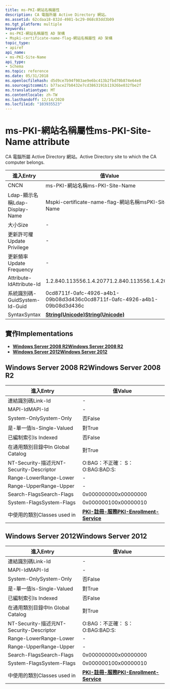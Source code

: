 ```yaml
---
title: ms-PKI-網站名稱屬性
description: CA 電腦所屬 Active Directory 網站。
ms.assetid: 62cdaa18-832d-4981-bc29-068c03dd3b09
ms.tgt_platform: multiple
keywords:
- ms-PKI-網站名稱屬性 AD 架構
- Mspki-certificate-name-flag-網站名稱屬性 AD 架構
topic_type:
- apiref
api_name:
- ms-PKI-Site-Name
api_type:
- Schema
ms.topic: reference
ms.date: 05/31/2018
ms.openlocfilehash: d5d9ce7b94f983ae9e6bc413b2fbd70b874e64e8
ms.sourcegitcommit: b77ace27b0432e7cd3863191b11926be032fbe2f
ms.translationtype: MT
ms.contentlocale: zh-TW
ms.lasthandoff: 12/14/2020
ms.locfileid: "103935523"
---
```

# <a name="ms-pki-site-name-attribute"></a><span data-ttu-id="a2528-105">ms-PKI-網站名稱屬性</span><span class="sxs-lookup"><span data-stu-id="a2528-105">ms-PKI-Site-Name attribute</span></span>

<span data-ttu-id="a2528-106">CA 電腦所屬 Active Directory 網站。</span><span class="sxs-lookup"><span data-stu-id="a2528-106">Active Directory site to which the CA computer belongs.</span></span>



| <span data-ttu-id="a2528-107">進入</span><span class="sxs-lookup"><span data-stu-id="a2528-107">Entry</span></span> | <span data-ttu-id="a2528-108">值</span><span class="sxs-lookup"><span data-stu-id="a2528-108">Value</span></span> |
|-------------------|---------------------------------------------|
| <span data-ttu-id="a2528-109">CN</span><span class="sxs-lookup"><span data-stu-id="a2528-109">CN</span></span>                | <span data-ttu-id="a2528-110">ms-PKI-網站名稱</span><span class="sxs-lookup"><span data-stu-id="a2528-110">ms-PKI-Site-Name</span></span>                            |
| <span data-ttu-id="a2528-111">Ldap-顯示名稱</span><span class="sxs-lookup"><span data-stu-id="a2528-111">Ldap-Display-Name</span></span> | <span data-ttu-id="a2528-112">Mspki-certificate-name-flag-網站名稱</span><span class="sxs-lookup"><span data-stu-id="a2528-112">msPKI-Site-Name</span></span>                             |
| <span data-ttu-id="a2528-113">大小</span><span class="sxs-lookup"><span data-stu-id="a2528-113">Size</span></span>              | \-                                          |
| <span data-ttu-id="a2528-114">更新許可權</span><span class="sxs-lookup"><span data-stu-id="a2528-114">Update Privilege</span></span>  | \-                                          |
| <span data-ttu-id="a2528-115">更新頻率</span><span class="sxs-lookup"><span data-stu-id="a2528-115">Update Frequency</span></span>  | \-                                          |
| <span data-ttu-id="a2528-116">Attribute-Id</span><span class="sxs-lookup"><span data-stu-id="a2528-116">Attribute-Id</span></span>      | <span data-ttu-id="a2528-117">1.2.840.113556.1.4.2077</span><span class="sxs-lookup"><span data-stu-id="a2528-117">1.2.840.113556.1.4.2077</span></span>                     |
| <span data-ttu-id="a2528-118">系統識別碼-Guid</span><span class="sxs-lookup"><span data-stu-id="a2528-118">System-Id-Guid</span></span>    | <span data-ttu-id="a2528-119">0cd8711f-0afc-4926-a4b1-09b08d3d436c</span><span class="sxs-lookup"><span data-stu-id="a2528-119">0cd8711f-0afc-4926-a4b1-09b08d3d436c</span></span>        |
| <span data-ttu-id="a2528-120">Syntax</span><span class="sxs-lookup"><span data-stu-id="a2528-120">Syntax</span></span>            | [<span data-ttu-id="a2528-121">**String(Unicode)**</span><span class="sxs-lookup"><span data-stu-id="a2528-121">**String(Unicode)**</span></span>](s-string-unicode.md) |



## <a name="implementations"></a><span data-ttu-id="a2528-122">實作</span><span class="sxs-lookup"><span data-stu-id="a2528-122">Implementations</span></span>

-   [<span data-ttu-id="a2528-123">**Windows Server 2008 R2**</span><span class="sxs-lookup"><span data-stu-id="a2528-123">**Windows Server 2008 R2**</span></span>](#windows-server-2008-r2)
-   [<span data-ttu-id="a2528-124">**Windows Server 2012**</span><span class="sxs-lookup"><span data-stu-id="a2528-124">**Windows Server 2012**</span></span>](#windows-server-2012)

## <a name="windows-server-2008-r2"></a><span data-ttu-id="a2528-125">Windows Server 2008 R2</span><span class="sxs-lookup"><span data-stu-id="a2528-125">Windows Server 2008 R2</span></span>



| <span data-ttu-id="a2528-126">進入</span><span class="sxs-lookup"><span data-stu-id="a2528-126">Entry</span></span> | <span data-ttu-id="a2528-127">值</span><span class="sxs-lookup"><span data-stu-id="a2528-127">Value</span></span> |
|------------------------|---------------------------------------------------------------------|
| <span data-ttu-id="a2528-128">連結識別碼</span><span class="sxs-lookup"><span data-stu-id="a2528-128">Link-Id</span></span>                | \-                                                                  |
| <span data-ttu-id="a2528-129">MAPI-Id</span><span class="sxs-lookup"><span data-stu-id="a2528-129">MAPI-Id</span></span>                | \-                                                                  |
| <span data-ttu-id="a2528-130">System-Only</span><span class="sxs-lookup"><span data-stu-id="a2528-130">System-Only</span></span>            | <span data-ttu-id="a2528-131">否</span><span class="sxs-lookup"><span data-stu-id="a2528-131">False</span></span>                                                               |
| <span data-ttu-id="a2528-132">是-單一值</span><span class="sxs-lookup"><span data-stu-id="a2528-132">Is-Single-Valued</span></span>       | <span data-ttu-id="a2528-133">對</span><span class="sxs-lookup"><span data-stu-id="a2528-133">True</span></span>                                                                |
| <span data-ttu-id="a2528-134">已編制索引</span><span class="sxs-lookup"><span data-stu-id="a2528-134">Is Indexed</span></span>             | <span data-ttu-id="a2528-135">否</span><span class="sxs-lookup"><span data-stu-id="a2528-135">False</span></span>                                                               |
| <span data-ttu-id="a2528-136">在通用類別目錄中</span><span class="sxs-lookup"><span data-stu-id="a2528-136">In Global Catalog</span></span>      | <span data-ttu-id="a2528-137">對</span><span class="sxs-lookup"><span data-stu-id="a2528-137">True</span></span>                                                                |
| <span data-ttu-id="a2528-138">NT-Security-描述元</span><span class="sxs-lookup"><span data-stu-id="a2528-138">NT-Security-Descriptor</span></span> | <span data-ttu-id="a2528-139">O:BAG：不正確： S：</span><span class="sxs-lookup"><span data-stu-id="a2528-139">O:BAG:BAD:S:</span></span>                                                        |
| <span data-ttu-id="a2528-140">Range-Lower</span><span class="sxs-lookup"><span data-stu-id="a2528-140">Range-Lower</span></span>            | \-                                                                  |
| <span data-ttu-id="a2528-141">Range-Upper</span><span class="sxs-lookup"><span data-stu-id="a2528-141">Range-Upper</span></span>            | \-                                                                  |
| <span data-ttu-id="a2528-142">Search-Flags</span><span class="sxs-lookup"><span data-stu-id="a2528-142">Search-Flags</span></span>           | <span data-ttu-id="a2528-143">0x00000000</span><span class="sxs-lookup"><span data-stu-id="a2528-143">0x00000000</span></span>                                                          |
| <span data-ttu-id="a2528-144">System-Flags</span><span class="sxs-lookup"><span data-stu-id="a2528-144">System-Flags</span></span>           | <span data-ttu-id="a2528-145">0x00000010</span><span class="sxs-lookup"><span data-stu-id="a2528-145">0x00000010</span></span>                                                          |
| <span data-ttu-id="a2528-146">中使用的類別</span><span class="sxs-lookup"><span data-stu-id="a2528-146">Classes used in</span></span>        | [<span data-ttu-id="a2528-147">**PKI-註冊-服務**</span><span class="sxs-lookup"><span data-stu-id="a2528-147">**PKI-Enrollment-Service**</span></span>](c-pkienrollmentservice.md)<br/> |



## <a name="windows-server-2012"></a><span data-ttu-id="a2528-148">Windows Server 2012</span><span class="sxs-lookup"><span data-stu-id="a2528-148">Windows Server 2012</span></span>



| <span data-ttu-id="a2528-149">進入</span><span class="sxs-lookup"><span data-stu-id="a2528-149">Entry</span></span> | <span data-ttu-id="a2528-150">值</span><span class="sxs-lookup"><span data-stu-id="a2528-150">Value</span></span> |
|------------------------|---------------------------------------------------------------------|
| <span data-ttu-id="a2528-151">連結識別碼</span><span class="sxs-lookup"><span data-stu-id="a2528-151">Link-Id</span></span>                | \-                                                                  |
| <span data-ttu-id="a2528-152">MAPI-Id</span><span class="sxs-lookup"><span data-stu-id="a2528-152">MAPI-Id</span></span>                | \-                                                                  |
| <span data-ttu-id="a2528-153">System-Only</span><span class="sxs-lookup"><span data-stu-id="a2528-153">System-Only</span></span>            | <span data-ttu-id="a2528-154">否</span><span class="sxs-lookup"><span data-stu-id="a2528-154">False</span></span>                                                               |
| <span data-ttu-id="a2528-155">是-單一值</span><span class="sxs-lookup"><span data-stu-id="a2528-155">Is-Single-Valued</span></span>       | <span data-ttu-id="a2528-156">對</span><span class="sxs-lookup"><span data-stu-id="a2528-156">True</span></span>                                                                |
| <span data-ttu-id="a2528-157">已編制索引</span><span class="sxs-lookup"><span data-stu-id="a2528-157">Is Indexed</span></span>             | <span data-ttu-id="a2528-158">否</span><span class="sxs-lookup"><span data-stu-id="a2528-158">False</span></span>                                                               |
| <span data-ttu-id="a2528-159">在通用類別目錄中</span><span class="sxs-lookup"><span data-stu-id="a2528-159">In Global Catalog</span></span>      | <span data-ttu-id="a2528-160">對</span><span class="sxs-lookup"><span data-stu-id="a2528-160">True</span></span>                                                                |
| <span data-ttu-id="a2528-161">NT-Security-描述元</span><span class="sxs-lookup"><span data-stu-id="a2528-161">NT-Security-Descriptor</span></span> | <span data-ttu-id="a2528-162">O:BAG：不正確： S：</span><span class="sxs-lookup"><span data-stu-id="a2528-162">O:BAG:BAD:S:</span></span>                                                        |
| <span data-ttu-id="a2528-163">Range-Lower</span><span class="sxs-lookup"><span data-stu-id="a2528-163">Range-Lower</span></span>            | \-                                                                  |
| <span data-ttu-id="a2528-164">Range-Upper</span><span class="sxs-lookup"><span data-stu-id="a2528-164">Range-Upper</span></span>            | \-                                                                  |
| <span data-ttu-id="a2528-165">Search-Flags</span><span class="sxs-lookup"><span data-stu-id="a2528-165">Search-Flags</span></span>           | <span data-ttu-id="a2528-166">0x00000000</span><span class="sxs-lookup"><span data-stu-id="a2528-166">0x00000000</span></span>                                                          |
| <span data-ttu-id="a2528-167">System-Flags</span><span class="sxs-lookup"><span data-stu-id="a2528-167">System-Flags</span></span>           | <span data-ttu-id="a2528-168">0x00000010</span><span class="sxs-lookup"><span data-stu-id="a2528-168">0x00000010</span></span>                                                          |
| <span data-ttu-id="a2528-169">中使用的類別</span><span class="sxs-lookup"><span data-stu-id="a2528-169">Classes used in</span></span>        | [<span data-ttu-id="a2528-170">**PKI-註冊-服務**</span><span class="sxs-lookup"><span data-stu-id="a2528-170">**PKI-Enrollment-Service**</span></span>](c-pkienrollmentservice.md)<br/> |



 

 





